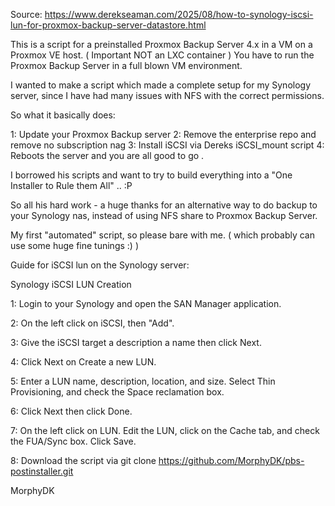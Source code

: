 Source: https://www.derekseaman.com/2025/08/how-to-synology-iscsi-lun-for-proxmox-backup-server-datastore.html

This is a script for a preinstalled Proxmox Backup Server 4.x in a VM on a Proxmox VE host. ( Important NOT an LXC container )
You have to run the Proxmox Backup Server in a full blown VM environment.

I wanted to make a script which made a complete setup for my Synology server, since I have had many issues with NFS with the correct permissions. 

So what it basically does: 

1: Update your Proxmox Backup server
2: Remove the enterprise repo and remove no subscription nag
3: Install iSCSI via Dereks iSCSI_mount script
4: Reboots the server and you are all good to go .

I borrowed his scripts and want to try to build everything into a "One Installer to Rule them All" .. :P 

So all his hard work - a huge thanks for an alternative way to do backup to your Synology nas, instead of using NFS share to Proxmox Backup Server.

My first "automated" script, so please bare with me. ( which probably can use some huge fine tunings :) )

Guide for iSCSI lun on the Synology server: 

Synology iSCSI LUN Creation

1: Login to your Synology and open the SAN Manager application.

2: On the left click on iSCSI, then "Add".

3: Give the iSCSI target a description a name then click Next. 

4: Click Next on Create a new LUN.

5: Enter a LUN name, description, location, and size. Select Thin Provisioning, and check the Space reclamation box. 

6: Click Next then click Done.

7: On the left click on LUN. Edit the LUN, click on the Cache tab, and check the FUA/Sync box. Click Save.

8: Download the script via git clone https://github.com/MorphyDK/pbs-postinstaller.git

MorphyDK

